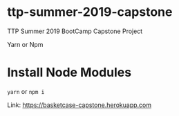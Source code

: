 # ttp-summer-2019-capstone
TTP Summer 2019 BootCamp Capstone Project

Yarn or Npm

# Install Node Modules
`yarn` or `npm i`

Link: https://basketcase-capstone.herokuapp.com
